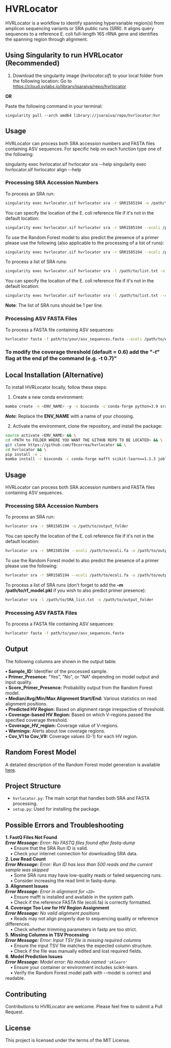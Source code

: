 # HVRLocator

HVRLocator is a workflow to identify spanning hypervariable region(s) from amplicon sequencing variants or SRA public runs (SRR). It aligns query sequences to a reference E. coli full-length 16S rRNA gene and identifies the spanning region through alignment.

## Using Singularity to run HVRLocator (Recommended)


1. Download the singularity image (*hvrlocator.sif*) to your local folder from the following location:
Go to <https://cloud.sylabs.io/library/jsaraiva/repo/hvrlocator>

**OR**

Paste the following command in your terminal:
```
singularity pull --arch amd64 library://jsaraiva/repo/hvrlocator:hvr
```

## Usage

HVRLocator can process both SRA accession numbers and FASTA files containing ASV sequences. For specific help on each function type one of the following:

singularity exec hvrlocator.sif hvrlocator sra --help
singularity exec hvrlocator.sif hvrlocator align --help

### Processing SRA Accession Numbers

To process an SRA run:

```bash
singularity exec hvrlocator.sif hvrlocator sra -r SRR1585194 -o /path/to/output/folder
```

You can specify the location of the E. coli reference file if it's not in the default location:

```bash
singularity exec hvrlocator.sif hvrlocator sra -r SRR1585194 --ecoli /path/to/ecoli.fa -o /path/to/output/folder
```

To use the Random Forest model to also predict the presence of a primer please use the following (also applicable to the processing of a list of runs):

```bash
singularity exec hvrlocator.sif hvrlocator sra -r SRR1585194 --ecoli /path/to/ecoli.fa -o /path/to/output/folder -m /path/to/rf_model.pkl
```

To process a list of SRA runs:

```bash
singularity exec hvrlocator.sif hvrlocator sra -l /path/to/list.txt -o /path/to/output/folder
```
You can specify the location of the E. coli reference file if it's not in the default location:

```bash
singularity exec hvrlocator.sif hvrlocator sra -l /path/to/list.txt --ecoli /path/to/ecoli.fa -o /path/to/output/folder
```

**Note**: The list of SRA runs should be 1 per line.


### Processing ASV FASTA Files

To process a FASTA file containing ASV sequences:

```bash
hvrlocator fasta -f path/to/your/asv_sequences.fasta --ecoli /path/to/ecoli.fa -o /path/to/output/folder
```

### To modify the coverage threshold (default = 0.6) add the "*-t*" flag at the end pf the command (e.g. -t 0.7)" 

## Local Installation (Alternative)

To install HVRLocator locally, follow these steps:

1. Create a new conda environment:

```bash
mamba create -n <ENV_NAME> -y -c bioconda -c conda-forge python=3.9 sra-tools fastp biopython numpy scipy vsearch
```
***Note***: Replace the **ENV_NAME** with a name of your choosing.

2. Activate the environment, clone the repository, and install the package:

```bash
source activate <ENV_NAME> && \
cd <PATH to FOLDER WHERE YOU WANT THE GITHUB REPO TO BE LOCATED> && \
git clone https://github.com/fbcorrea/hvrlocator && \
cd hvrlocator && \
pip install -e .
mamba install -c bioconda -c conda-forge mafft scikit-learn==1.1.3 joblib
```


## Usage

HVRLocator can process both SRA accession numbers and FASTA files containing ASV sequences.

### Processing SRA Accession Numbers

To process an SRA run:

```bash
hvrlocator sra -r SRR1585194 -o /path/to/output_folder
```

You can specify the location of the E. coli reference file if it's not in the default location:

```bash
hvrlocator sra -r SRR1585194 --ecoli /path/to/ecoli.fa -o /path/to/output_folder
```

To use the Random Forest model to also predict the presence of a primer please use the following:

```bash
hvrlocator sra -r SRR1585194 --ecoli /path/to/ecoli.fa -o /path/to/output_folder -m /path/to/rf_model.pkl
```

To process a list of SRA runs (don't forget to add the **-m /path/to/rf_model.pkl** if you wish to also predict primer presence):

```bash
hvrlocator sra -l /path/to/SRA_list.txt -o /path/to/output_folder
```

### Processing ASV FASTA Files

To process a FASTA file containing ASV sequences:

```bash
hvrlocator fasta -f path/to/your/asv_sequences.fasta
```

## Output
The following columns are shown in the output table:

**•	Sample_ID:** Identifier of the processed sample.<br/>
**•	Primer_Presence:** "Yes", "No", or "NA" depending on model output and input quality.<br/>
**•	Score_Primer_Presence:** Probability output from the Random Forest model.<br/>
**•	Median/Avg/Min/Max Alignment Start/End:** Various statistics on read alignment positions.<br/>
**•	Predicted HV Region:** Based on alignment range irrespective of threshold.<br/>
**•	Coverage-based HV Region:** Based on which V-regions passed the specified coverage threshold.<br/>
**•	Coverage_HV_region:** Coverage value of V-regions.<br/>
**•	Warnings:** Alerts about low coverage regions.<br/>
**•	Cov_V1 to Cov_V9:** Coverage values (0-1) for each HV region.<br/>

## Random Forest Model

A detailed description of the Random Forest model generation is available [here](https://github.com/fbcorrea/hvrlocator/blob/main/Random%20Forest%20Model%20for%20Primer%20Presence%20Prediction.docx).

## Project Structure

- `hvrlocator.py`: The main script that handles both SRA and FASTA processing.
- `setup.py`: Used for installing the package.

## Possible Errors and Troubleshooting
**1. FastQ Files Not Found** <br/>
***Error Message:** Error: No FASTQ files found after fastq-dump*<br/>
&nbsp;&nbsp;&nbsp;&nbsp;•	Ensure that the SRA Run ID is valid.<br/>
&nbsp;&nbsp;&nbsp;&nbsp;•	Check your internet connection for downloading SRA data.<br/>
**2. Low Read Count**<br/>
***Error Message:** Error: Run ID has less than 500 reads and the current sample was skipped*<br/>
&nbsp;&nbsp;&nbsp;&nbsp;•	Some SRA runs may have low-quality reads or failed sequencing runs.<br/>
&nbsp;&nbsp;&nbsp;&nbsp;•	Consider increasing the read limit in fastq-dump.<br/>
**3. Alignment Issues**<br/>
***Error Message:*** *Error in alignment for ``<ID>``*<br/>
&nbsp;&nbsp;&nbsp;&nbsp;•	Ensure mafft is installed and available in the system path.<br/>
&nbsp;&nbsp;&nbsp;&nbsp;•	Check if the reference FASTA file (ecoli.fa) is correctly formatted.<br/>
**4. Coverage Too Low for HV Region Assignment**<br/>
***Error Message:** No valid alignment positions*<br/>
&nbsp;&nbsp;&nbsp;&nbsp;•	Reads may not align properly due to sequencing quality or reference differences.<br/>
&nbsp;&nbsp;&nbsp;&nbsp;•	Check whether trimming parameters in fastp are too strict.<br/>
**5. Missing Columns in TSV Processing**<br/>
***Error Message:** Error: Input TSV file is missing required columns*<br/>
&nbsp;&nbsp;&nbsp;&nbsp;•	Ensure the input TSV file matches the expected column structure.<br/>
&nbsp;&nbsp;&nbsp;&nbsp;•	Check if the file was manually edited and lost required fields.<br/>
**6. Model Prediction Issues**<br/>
***Error Message:** Model error: No module named ``'sklearn'``*<br/>
&nbsp;&nbsp;&nbsp;&nbsp;•	Ensure your container or environment includes scikit-learn.<br/>
&nbsp;&nbsp;&nbsp;&nbsp;•	Verify the Random Forest model path with --model is correct and readable. <br/>



## Contributing

Contributions to HVRLocator are welcome. Please feel free to submit a Pull Request.

## License

This project is licensed under the terms of the MIT License.
